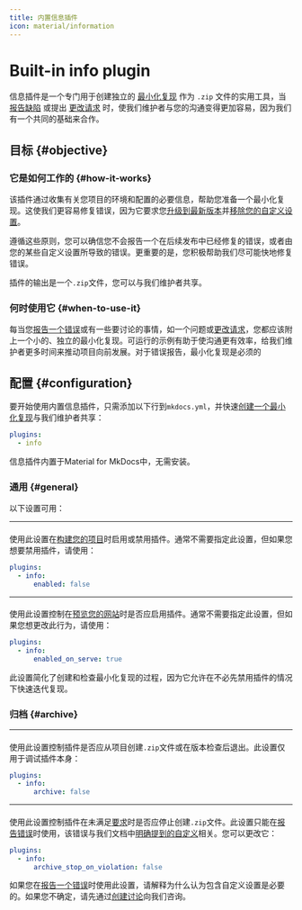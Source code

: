 ```yaml
---
title: 内置信息插件
icon: material/information
---
```


# Built-in info plugin

信息插件是一个专门用于创建独立的 [最小化复现] 作为 `.zip` 文件的实用工具，当 [报告缺陷] 或提出 [更改请求] 时，使我们维护者与您的沟通变得更加容易，因为我们有一个共同的基础来合作。

  [最小化复现]: ../guides/creating-a-reproduction.md
  [报告缺陷]: ../contributing/reporting-a-bug.md
  [更改请求]: ../contributing/requesting-a-change.md

## 目标 {#objective}

### 它是如何工作的 {#how-it-works}

该插件通过收集有关您项目的环境和配置的必要信息，帮助您准备一个最小化复现。这使我们更容易修复错误，因为它要求您[升级到最新版本]并[移除您的自定义设置]。

遵循这些原则，您可以确信您不会报告一个在后续发布中已经修复的错误，或者由您的某些自定义设置所导致的错误。更重要的是，您积极帮助我们尽可能快地修复错误。

插件的输出是一个`.zip`文件，您可以与我们维护者共享。

  [升级到最新版本]: ../contributing/reporting-a-bug.md#upgrade-to-latest-version
  [移除您的自定义设置]: ../contributing/reporting-a-bug.md#remove-customizations


### 何时使用它 {#when-to-use-it}

每当您[报告一个错误][报告缺陷]或有一些要讨论的事情，如一个问题或[更改请求][更改请求]，您都应该附上一个小的、独立的最小化复现。可运行的示例有助于使沟通更有效率，给我们维护者更多时间来推动项目向前发展。对于错误报告，最小化复现是必须的

## 配置 {#configuration}

<!-- md:version 9.0.0 -->
<!-- md:plugin [info] – built-in -->

要开始使用内置信息插件，只需添加以下行到`mkdocs.yml`，并快速[创建一个最小化复现]与我们维护者共享：

``` yaml
plugins:
  - info
```

信息插件内置于Material for MkDocs中，无需安装。

  [info]: info.md
  [创建一个最小化复现]: ../guides/creating-a-reproduction.md

### 通用 {#general}

以下设置可用：

---

#### <!-- md:setting config.enabled -->

<!-- md:version 9.0.0 -->
<!-- md:default `true` -->

使用此设置在[构建您的项目]时启用或禁用插件。通常不需要指定此设置，但如果您想要禁用插件，请使用：

``` yaml
plugins:
  - info:
      enabled: false
```

  [构建您的项目]: ../creating-your-site.md#building-your-site

---

#### <!-- md:setting config.enabled_on_serve -->

<!-- md:version 9.0.6 -->
<!-- md:default `false` -->

使用此设置控制在[预览您的网站]时是否应启用插件。通常不需要指定此设置，但如果您想更改此行为，请使用：

``` yaml
plugins:
  - info:
      enabled_on_serve: true
```

此设置简化了创建和检查最小化复现的过程，因为它允许在不必先禁用插件的情况下快速迭代复现。

  [预览您的网站]: ../creating-your-site.md#previewing-as-you-write

### 归档 {#archive}

---

#### <!-- md:setting config.archive -->

<!-- md:version 9.0.0 -->
<!-- md:default `true` -->

使用此设置控制插件是否应从项目创建`.zip`文件或在版本检查后退出。此设置仅用于调试插件本身：

``` yaml
plugins:
  - info:
      archive: false
```

---

#### <!-- md:setting config.archive_stop_on_violation -->

<!-- md:version 9.0.0 -->
<!-- md:default `true` -->

使用此设置控制插件在未满足[要求]时是否应停止创建`.zip`文件。此设置只能在[报告错误][报告缺陷]时使用，该错误与我们文档中[明确提到的自定义]相关。您可以更改它：

``` yaml
plugins:
  - info:
      archive_stop_on_violation: false
```

如果您在[报告一个错误][报告缺陷]时使用此设置，请解释为什么认为包含自定义设置是必要的。如果您不确定，请先通过[创建讨论]向我们咨询。

  [要求]: #how-it-works
  [明确提到的自定义]: ?q=%22extends+base%22
  [创建讨论]: https://github.com/squidfunk/mkdocs-material/discussions
